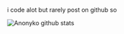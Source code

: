 i code alot but rarely post on github so


![Anonyko github stats](https://github-readme-stats.vercel.app/api?username=anonyko&show_icons=true&theme=dracula)
